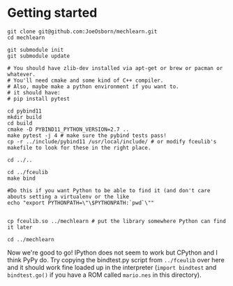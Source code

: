# Getting started

```
git clone git@github.com:JoeOsborn/mechlearn.git
cd mechlearn

git submodule init
git submodule update

# You should have zlib-dev installed via apt-get or brew or pacman or whatever.
# You'll need cmake and some kind of C++ compiler.
# Also, maybe make a python environment if you want to.
# it should have:
# pip install pytest

cd pybind11
mkdir build
cd build
cmake -D PYBIND11_PYTHON_VERSION=2.7 ..
make pytest -j 4 # make sure the pybind tests pass!
cp -r ../include/pybind11 /usr/local/include/ # or modify fceulib's makefile to look for these in the right place.

cd ../..

cd ../fceulib
make bind

#Do this if you want Python to be able to find it (and don't care abouts setting a virtualenv or the like
echo "export PYTHONPATH=\"\$PYTHONPATH:`pwd`\""


cp fceulib.so ../mechlearn # put the library somewhere Python can find it later

cd ../mechlearn
```

Now we're good to go! IPython does not seem to work but CPython and I think PyPy do.
Try copying the bindtest.py script from `../fceulib` over here and it should work fine loaded up in the interpreter (`import bindtest` and `bindtest.go()` if you have a ROM called `mario.nes` in this directory).
